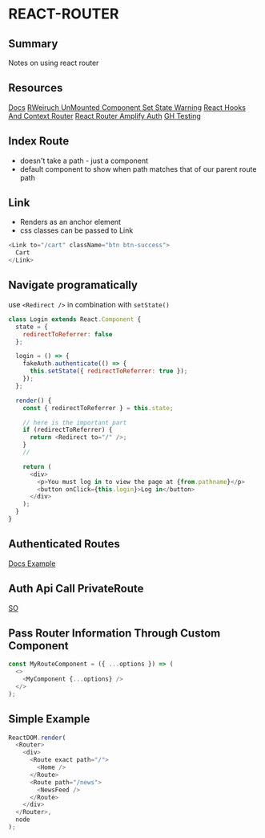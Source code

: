 # REACT-ROUTER

## Summary

Notes on using react router

## Resources

[Docs](https://reacttraining.com/react-router/web/guides/quick-start)
[RWeiruch UnMounted Component Set State Warning](https://www.robinwieruch.de/react-warning-cant-call-setstate-on-an-unmounted-component/)
[React Hooks And Context Router](https://medium.com/trabe/implementing-private-routes-with-react-router-and-hooks-ed38d0cf93d5)
[React Router Amplify Auth](https://www.rockyourcode.com/custom-react-hook-use-aws-amplify-auth/)
[GH Testing](https://github.com/ReactTraining/react-router/blob/master/packages/react-router/docs/guides/testing.md)

## Index Route

- doesn't take a path - just a component
- default component to show when path matches that of our parent route path

## Link

- Renders as an <a> anchor element
- css classes can be passed to Link

```javascript
<Link to="/cart" className="btn btn-success">
  Cart
</Link>
```

## Navigate programatically

use `<Redirect />` in combination with `setState()`

```javascript
class Login extends React.Component {
  state = {
    redirectToReferrer: false
  };

  login = () => {
    fakeAuth.authenticate(() => {
      this.setState({ redirectToReferrer: true });
    });
  };

  render() {
    const { redirectToReferrer } = this.state;

    // here is the important part
    if (redirectToReferrer) {
      return <Redirect to="/" />;
    }
    //

    return (
      <div>
        <p>You must log in to view the page at {from.pathname}</p>
        <button onClick={this.login}>Log in</button>
      </div>
    );
  }
}
```

## Authenticated Routes

[Docs Example](https://reacttraining.com/react-router/web/example/auth-workflow)

## Auth Api Call PrivateRoute

[SO](https://stackoverflow.com/questions/49309071/react-private-router-with-async-fetch-request)

## Pass Router Information Through Custom Component

```javascript
const MyRouteComponent = ({ ...options }) => (
  <>
    <MyComponent {...options} />
  </>
);
```

## Simple Example

```javascript
ReactDOM.render(
  <Router>
    <div>
      <Route exact path="/">
        <Home />
      </Route>
      <Route path="/news">
        <NewsFeed />
      </Route>
    </div>
  </Router>,
  node
);
```
